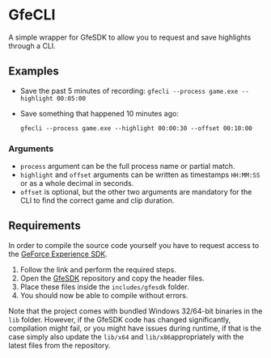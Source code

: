 # GfeCLI

A simple wrapper for GfeSDK to allow you to request and save highlights through a CLI.

## Examples

- Save the past 5 minutes of recording:
  `gfecli --process game.exe --highlight 00:05:00`
  
- Save something that happened 10 minutes ago:

  `gfecli --process game.exe --highlight 00:00:30 --offset 00:10:00 `

### Arguments

- `process` argument can be the full process name or partial match.
- `highlight` and `offset` arguments can be written as timestamps `HH:MM:SS` or as a whole decimal in seconds.
- `offset` is optional, but the other two arguments are mandatory for the CLI to find the correct game and clip duration.

## Requirements

In order to compile the source code yourself you have to request access to the [GeForce Experience SDK](https://developer.nvidia.com/highlights#:~:text=Get%20Highlights%20with%20the%20GeForce%20Experience%20SDK%20on%20GitHub).

1. Follow the link and perform the required steps.
2. Open the [GfeSDK](https://github.com/NVIDIAGameWorks/GfeSDK) repository and copy the header files.
3. Place these files inside the `includes/gfesdk` folder.
4. You should now be able to compile without errors.

Note that the project comes with bundled Windows 32/64-bit binaries in the `lib` folder. However, if the GfeSDK code has changed significantly, compilation might fail, or you might have issues during runtime, if that is the case simply also update the `lib/x64` and `lib/x86`appropriately with the latest files from the repository.

